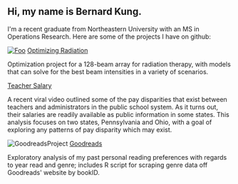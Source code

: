 ## Hi, my name is Bernard Kung.
I'm a recent graduate from Northeastern University with an MS in Operations Research. Here are some of the projects I have on github:

[![Foo](https://github.com/bernardkung/bkung/blob/master/images/optimizingradiation_image.png?raw=true)](https://bernardkung.github.io/OptimizingRadiation/)
[Optimizing Radiation](https://bernardkung.github.io/OptimizingRadiation/)

Optimization project for a 128-beam array for radiation therapy, with models that can solve for the best beam intensities in a variety of scenarios.

[Teacher Salary](https://bernardkung.github.io/TeacherSalary/)

A recent viral video outlined some of the pay disparities that exist between teachers and administrators in the public school system. As it turns out, their salaries are readily available as public information in some states. This analysis focuses on two states, Pennsylvania and Ohio, with a goal of exploring any patterns of pay disparity which may exist.

![GoodreadsProject](https://github.com/bernardkung/bkung/blob/master/images/goodreads_image.jpg?raw=true)
[Goodreads](https://bernardkung.github.io/goodreads/)

Exploratory analysis of my past personal reading preferences with regards to year read and genre; includes R script for scraping genre data off Goodreads' website by bookID.
